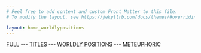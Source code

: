 ```yaml
---
# Feel free to add content and custom Front Matter to this file.
# To modify the layout, see https://jekyllrb.com/docs/themes/#overriding-theme-defaults

layout: home_worldlypositions
---
```

[FULL](/full.markdown) --- [TITLES](/index) --- [WORLDLY POSITIONS](/worldlypositions.markdown) --- [METEUPHORIC](meteuphoric.markdown)

